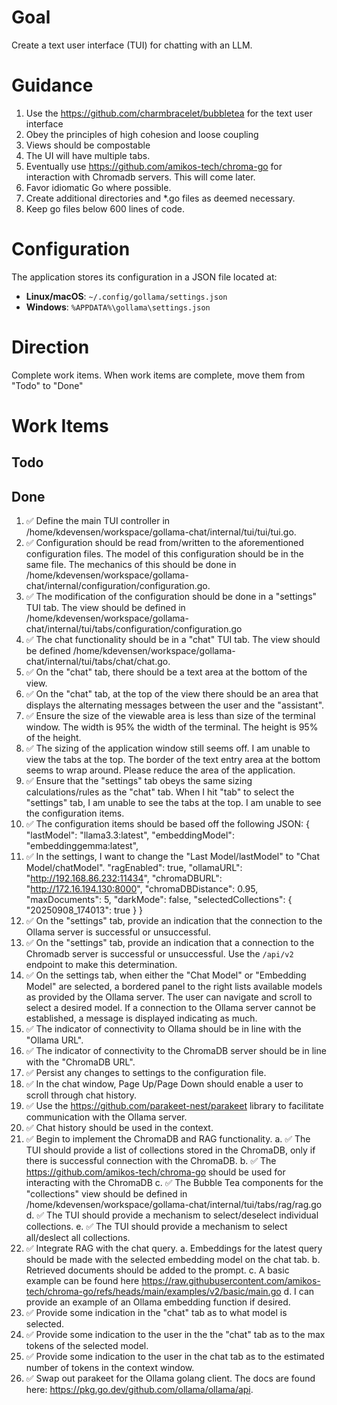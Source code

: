 # Goal
Create a text user interface (TUI) for chatting with an LLM.

# Guidance
1. Use the https://github.com/charmbracelet/bubbletea for the text user interface
2. Obey the principles of high cohesion and loose coupling
3. Views should be compostable
4. The UI will have multiple tabs.
5. Eventually use https://github.com/amikos-tech/chroma-go for interaction with Chromadb servers.  This will come later.
6. Favor idiomatic Go where possible.
7. Create additional directories and *.go files as deemed necessary.
8. Keep go files below 600 lines of code.

# Configuration

The application stores its configuration in a JSON file located at:
- **Linux/macOS**: `~/.config/gollama/settings.json`
- **Windows**: `%APPDATA%\gollama\settings.json`

# Direction
Complete work items.  When work items are complete, move them from "Todo" to "Done"

# Work Items
## Todo

## Done
1. ✅ Define the main TUI controller in /home/kdevensen/workspace/gollama-chat/internal/tui/tui/tui.go.
2. ✅ Configuration should be read from/written to the aforementioned configuration files.  The model of this configuration should be in the same file.  The mechanics of this should be done in /home/kdevensen/workspace/gollama-chat/internal/configuration/configuration.go.
3. ✅ The modification of the configuration should be done in a "settings" TUI tab.  The view should be defined in /home/kdevensen/workspace/gollama-chat/internal/tui/tabs/configuration/configuration.go
4. ✅ The chat functionality should be in a "chat" TUI tab.  The view should be defined /home/kdevensen/workspace/gollama-chat/internal/tui/tabs/chat/chat.go.
5. ✅ On the "chat" tab, there should be a text area at the bottom of the view.
6. ✅ On the "chat" tab, at the top of the view there should be an area that displays the alternating messages between the user and the "assistant".
7. ✅ Ensure the size of the viewable area is less than size of the terminal window.  The width is 95% the width of the terminal.  The height is 95% of the height.
8. ✅ The sizing of the application window still seems off.  I am unable to view the tabs at the top. The border of the text entry area at the bottom seems to wrap around.  Please reduce the area of the application.
9. ✅ Ensure that the "settings" tab obeys the same sizing calculations/rules as the "chat" tab.  When I hit "tab" to select the "settings" tab, I am unable to see the tabs at the top.  I am unable to see the configuration items.
10. ✅ The configuration items should be based off the following JSON:
{
  "lastModel": "llama3.3:latest",
  "embeddingModel": "embeddinggemma:latest", 
11. ✅ In the settings, I want to change the "Last Model/lastModel" to "Chat Model/chatModel". 
  "ragEnabled": true,
  "ollamaURL": "http://192.168.86.232:11434",
  "chromaDBURL": "http://172.16.194.130:8000",
  "chromaDBDistance": 0.95,
  "maxDocuments": 5,
  "darkMode": false,
  "selectedCollections": {
    "20250908_174013": true
  }
}
12. ✅ On the "settings" tab, provide an indication that the connection to the Ollama server is successful or unsuccessful.
13. ✅ On the "settings" tab, provide an indication that a connection to the Chromadb server is successful or unsuccessful.  Use the `/api/v2` endpoint to make this determination.
14. ✅ On the settings tab, when either the "Chat Model" or "Embedding Model" are selected, a bordered panel to the right lists available models as provided by the Ollama server. The user can navigate and scroll to select a desired model. If a connection to the Ollama server cannot be established, a message is displayed indicating as much.
15. ✅ The indicator of connectivity to Ollama should be in line with the "Ollama URL".
16. ✅ The indicator of connectivity to the ChromaDB server should be in line with the "ChromaDB URL".
17. ✅ Persist any changes to settings to the configuration file.
18. ✅ In the chat window, Page Up/Page Down should enable a user to scroll through chat history.
19. ✅ Use the https://github.com/parakeet-nest/parakeet library to facilitate communication with the Ollama server.
20. ✅ Chat history should be used in the context.
21. ✅ Begin to implement the ChromaDB and RAG functionality.
  a. ✅ The TUI should provide a list of collections stored in the ChromaDB, only if there is successful connection with the ChromaDB.
  b. ✅ The https://github.com/amikos-tech/chroma-go should be used for interacting with the ChromaDB
  c. ✅ The Bubble Tea components for the "collections" view should be defined in /home/kdevensen/workspace/gollama-chat/internal/tui/tabs/rag/rag.go
  d. ✅ The TUI should provide a mechanism to select/deselect individual collections.
  e. ✅ The TUI should provide a mechanism to select all/deslect all collections.
22. ✅ Integrate RAG with the chat query.
  a. Embeddings for the latest query should be made with the selected embedding model on the chat tab.
  b. Retrieved documents should be added to the prompt.
  c. A basic example can be found here https://raw.githubusercontent.com/amikos-tech/chroma-go/refs/heads/main/examples/v2/basic/main.go
  d. I can provide an example of an Ollama embedding function if desired.
23. ✅ Provide some indication in the "chat" tab as to what model is selected.
24. ✅ Provide some indication to the user in the the "chat" tab as to the max tokens of the selected model.
25. ✅ Provide some indication to the user in the chat tab as to the estimated number of tokens in the context window.
26. ✅ Swap out parakeet for the Ollama golang client. The docs are found here: https://pkg.go.dev/github.com/ollama/ollama/api.